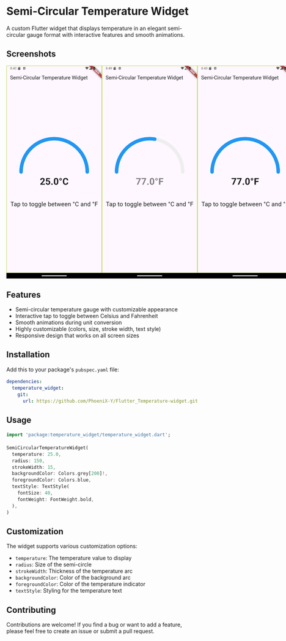# Semi-Circular Temperature Widget

A custom Flutter widget that displays temperature in an elegant semi-circular gauge format with interactive features and smooth animations.

## Screenshots

<div style="display: flex; justify-content: space-between;">
  <img src="ScreenShots/C mode .png" alt="Celsius Mode" width="250"/>
  <img src="ScreenShots/animation .png" alt="Animation" width="250"/>
  <img src="ScreenShots/F mode.png" alt="Fahrenheit Mode" width="250"/>
</div>

## Features

- Semi-circular temperature gauge with customizable appearance
- Interactive tap to toggle between Celsius and Fahrenheit
- Smooth animations during unit conversion
- Highly customizable (colors, size, stroke width, text style)
- Responsive design that works on all screen sizes

## Installation

Add this to your package's `pubspec.yaml` file:

```yaml
dependencies:
  temperature_widget:
    git:
      url: https://github.com/PhoeniX-Y/Flutter_Temperature-widget.git
```

## Usage

```dart
import 'package:temperature_widget/temperature_widget.dart';

SemiCircularTemperatureWidget(
  temperature: 25.0,
  radius: 150,
  strokeWidth: 15,
  backgroundColor: Colors.grey[200]!,
  foregroundColor: Colors.blue,
  textStyle: TextStyle(
    fontSize: 40,
    fontWeight: FontWeight.bold,
  ),
)
```

## Customization

The widget supports various customization options:

- `temperature`: The temperature value to display
- `radius`: Size of the semi-circle
- `strokeWidth`: Thickness of the temperature arc
- `backgroundColor`: Color of the background arc
- `foregroundColor`: Color of the temperature indicator
- `textStyle`: Styling for the temperature text


## Contributing

Contributions are welcome! If you find a bug or want to add a feature, please feel free to create an issue or submit a pull request.
